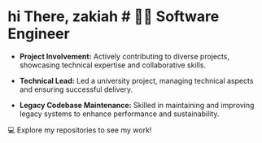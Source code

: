 # hi There, zakiah # 👨‍💻 Software Engineer

- **Project Involvement:** Actively contributing to diverse projects, showcasing technical expertise and collaborative skills.
  
- **Technical Lead:** Led a university project, managing technical aspects and ensuring successful delivery.
  
- **Legacy Codebase Maintenance:** Skilled in maintaining and improving legacy systems to enhance performance and sustainability.

💻 Explore my repositories to see my work!
